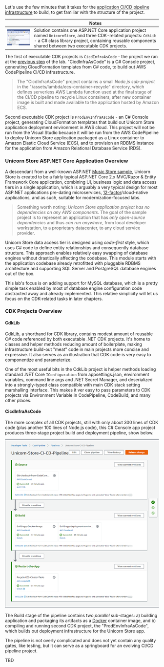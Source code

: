<!--
+++
title = "Project Structure"
date = 2019-10-14T14:11:33-04:00
weight = 50
pre = "<b>4. </b>"
+++
-->
Let's use the few minutes that it takes for the [application CI/CD pipeline infrastructure](./50-project-structure.html) to build, to get familiar with the structure of the project.

|     | Notes |
| --- | ----- |
| ![Project Structure](./images/CicdInfraAsCode-csproj-as-startup.png?width=600) | Solution contains one ASP.NET Core application project named `UnicornStore`, and three CDK-related projects: `CdkLib` - a C# class library project, containing reusable components shared between two executable CDK projects. |

The first of executable CDK projects is `CicdInfraAsCode` - the project we ran at the [previous step](./40-creating-ci-cd-pipeline.html) of the lab. "CicdInfraAsCode" is a C# Console project, generating CloudFormation templates from C# code, to build out AWS CodePipeline CI/CD infrastructure.

> The "CicdInfraAsCode" project contains a small *Node.js sub-project* in the "/assets/lambda/ecs-container-recycle" directory, which defines serverless AWS Lambda function used at the final stage of the CI/CD pipeline to recycle Linux containers, after new container image is built and made available to the application hosted by Amazon ECS.

Second executable CDK project is `ProdEnvInfraAsCode` - an C# Console project, generating CloudFormation templates that build out Unicorn Store application deployment environment in AWS cloud. This project will not be run from the Visual Studio because it will be run from the AWS CodePipeline to deploy Unicorn Store application packaged as a Linux container to Amazon Elastic Cloud Service (ECS), and to provision an RDBMS instance for the application from Amazon Relational Database Service (RDS).

### Unicorn Store ASP.NET Core Application Overview

A descendant from a well-known ASP.NET [Music Store sample](https://github.com/aspnet/AspNetCore/tree/v2.2.7/src/MusicStore), Unicorn Store is created to be a fairly typical ASP.NET Core 2.x MVC/Razor & Entity Framework Core application, combining UI, business logic and data access tiers in a single application, which is arguably a very typical design for most ASP.NET applications pre-dating microservices, [12-factor](https://www.12factor.net/)/cloud-native applications, and as such, suitable for modernization-focused labs.

> Something worth noting: *Unicorn Store application project has no dependencies on any AWS components*. The goal of the sample project is to represent an application that has *only open-source dependencies* and thus *can run anywhere*, from local developer workstation, to a proprietary datacenter, to any cloud service provider.

Unicorn Store data access tier is designed using *code-first* style, which uses C# code to define entity relationships and consequently database structure. This approach enables relatively easy swapping of database engines without drastically affecting the codebase. This module starts with the application codebase already retrofitted with pluggable RDBMS architecture and supporting SQL Server and PostgreSQL database engines out of the box.

This lab's focus is on adding support for MySQL database, which is a pretty simple task enabled by most of database engine configuration code abstracted away and already implemented. This relative simplicity will let us focus on the CDK-related tasks in later chapters.

### CDK Projects Overview

#### CdkLib

CdkLib, a shorthand for CDK library, contains modest amount of reusable C# code referenced by both executable .NET CDK projects. It's home to classes and helper methods reducing amount of boilerplate, making infrastructure build-out "meat" code in main projects more concise and expressive. It also serves as an illustration that CDK code is very easy to componentize and parameterize. 

One of the most useful bits in the CdkLib project is helper methods loading standard .NET Core `IConfiguration` from appsettings.json, environment variables, command line args and .NET Secret Manager, and deserialized into a strongly-typed class compatible with main CDK stack setting marshalling interface. This makes it ver easy to pass parameters to CDK projects via Environment Variable in CodePipeline, CodeBuild, and many other places.

#### CicdInfraAsCode

The more complex of all CDK projects, still with only about 300 lines of CDK code (plus another 100 lines of Node.js code), this C# Console app project produces three-stage project build and deployment pipeline, show below. 

![Unicorn Store CI/CD Pipeline in AWS CodePipeline Console](./images/CodePipeline-in-AWS-console.png)

The Build stage of the pipeline contains two *parallel* sub-stages: a) building application and packaging its artifacts as a [Docker](https://www.docker.com/resources/what-container) container image, and b) compiling and running second CDK project, the "ProdEnvInfraAsCode", which builds out deployment infrastructure for the Unicorn Store app.

The pipeline is not overly complicated and does not yet contain any quality gates, like testing, but it can serve as a springboard for an evolving CI/CD pipeline project.

TBD
